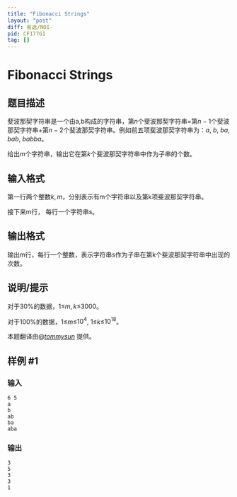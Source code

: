 ```yaml
---
title: "Fibonacci Strings"
layout: "post"
diff: 省选/NOI-
pid: CF177G1
tag: []
---
```


# Fibonacci Strings

## 题目描述

斐波那契字符串是一个由a,b构成的字符串，第$n$个斐波那契字符串=第$n-1$个斐波那契字符串+第$n-2$个斐波那契字符串。例如前五项斐波那契字符串为：$a$, $b$, $ba$, $bab$, $babba$。

给出$m$个字符串，输出它在第$k$个斐波那契字符串中作为子串的个数。

## 输入格式

第一行两个整数$k,m$，分别表示有m个字符串以及第k项斐波那契字符串。

接下来m行， 每行一个字符串s。

## 输出格式

输出m行，每行一个整数，表示字符串s作为子串在第k个斐波那契字符串中出现的次数。

## 说明/提示

对于30%的数据，1≤$m,k$≤3000。

对于100%的数据，1≤$m$≤$10^{4}$, 1≤$k$≤$10^{18}$。

本题翻译由@[_tommysun_](https://www.luogu.com.cn/user/203452) 提供。

## 样例 #1

### 输入

```
6 5
a
b
ab
ba
aba

```

### 输出

```
3
5
3
3
1

```

